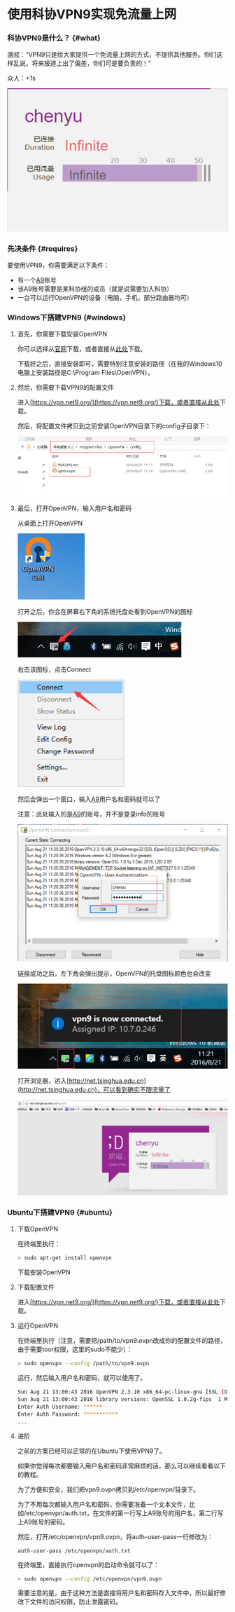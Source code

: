 # 使用科协VPN9实现免流量上网

### 科协VPN9是什么？ {#what}

邈叔：“VPN9只是给大家提供一个免流量上网的方式，不提供其他服务。你们这样乱说，将来报道上出了偏差，你们可是要负责的！”

众人：+1s

![无限流量](images/infinite.png)

### 先决条件 {#requires}

要使用VPN9，你需要满足以下条件：

* 有一个[A9](https://accounts.net9.org/)账号
* 该A9账号需要是某科协组的成员（就是说需要加入科协）
* 一台可以运行OpenVPN的设备（电脑，手机，部分路由器均可）

### Windows下搭建VPN9 {#windows}

1. 首先，你需要下载安装OpenVPN

    你可以选择从[官网](http://openvpn.ustc.edu.cn/)下载，或者直接从<a href="files/openvpn-install-2.3.10-I601-x86_64.exe" target="_blank">此处</a>下载。

    下载好之后，直接安装即可，需要特别注意安装的路径（在我的Windows10电脑上安装路径是C:\Program Files\OpenVPN）。

1. 然后，你需要下载VPN9的配置文件

    进入[https://vpn.net9.org/](https://vpn.net9.org/)下载，或者直接从<a href="files/vpn9.ovpn" target="_blank">此处</a>下载。

    然后，将配置文件拷贝到之前安装OpenVPN目录下的config子目录下：

    ![配置文件](images/config.png)

1. 最后，打开OpenVPN，输入用户名和密码

    从桌面上打开OpenVPN

    ![OpenVPN桌面图标](images/openvpn-icon.png)

    打开之后，你会在屏幕右下角的系统托盘处看到OpenVPN的图标

    ![OpenVPN系统托盘](images/openvpn-system.png)

    右击该图标，点击Connect

    ![OpenVPN链接](images/openvpn-connect.png)

    然后会弹出一个窗口，输入[A9](https://accounts.net9.org/)用户名和密码就可以了

    注意：此处输入的是[A9](https://accounts.net9.org/)的账号，并不是登录info的账号

    ![OpenVPN密码](images/openvpn-password.png)

    链接成功之后，左下角会弹出提示，OpenVPN的托盘图标颜色也会改变

    ![OpenVPN链接成功](images/openvpn-success.png)

    打开浏览器，进入[http://net.tsinghua.edu.cn](http://net.tsinghua.edu.cn)，可以看到确实不限流量了

    ![不限流量](images/success.png)

### Ubuntu下搭建VPN9 {#ubuntu}

1. 下载OpenVPN

    在终端里执行：

    ```bash
    > sudo apt-get install openvpn
    ```

    下载安装OpenVPN

1. 下载配置文件

    进入[https://vpn.net9.org/](https://vpn.net9.org/)下载，或者直接从<a href="files/vpn9.ovpn" target="_blank">此处</a>下载。

1. 运行OpenVPN

    在终端里执行（注意，需要把/path/to/vpn9.ovpn改成你的配置文件的路径，由于需要toor权限，这里的sudo不能少）：

    ```bash
    > sudo openvpn --config /path/to/vpn9.ovpn
    ```

    运行，然后输入用户名和密码，就可以使用了。

    ```bash
    Sun Aug 21 13:00:43 2016 OpenVPN 2.3.10 x86_64-pc-linux-gnu [SSL (OpenSSL)] [LZO] [EPOLL] [PKCS11] [MH] [IPv6] built on Feb  2 2016
    Sun Aug 21 13:00:43 2016 library versions: OpenSSL 1.0.2g-fips  1 Mar 2016, LZO 2.08
    Enter Auth Username: ******
    Enter Auth Password: ***********
    ...
    ```

1. 进阶

    之前的方案已经可以正常的在Ubuntu下使用VPN9了。

    如果你觉得每次都要输入用户名和密码非常麻烦的话，那么可以继续看看以下的教程。

    为了方便和安全，我们把vpn9.ovpn拷贝到/etc/openvpn/目录下。

    为了不用每次都输入用户名和密码，你需要准备一个文本文件，比如/etc/openvpn/auth.txt，在文件的第一行写上A9账号的用户名，第二行写上A9账号的密码。

    然后，打开/etc/openvpn/vpn9.ovpn，将auth-user-pass一行修改为：

    ```
    auth-user-pass /etc/openvpn/auth.txt
    ```

    在终端里，直接执行openvpn的启动命令就可以了：

    ```bash
    > sudo openvpn --config /etc/openvpn/vpn9.ovpn
    ```

    需要注意的是，由于这种方法是直接将用户名和密码存入文件中，所以最好修改下文件的访问权限，防止泄露密码。